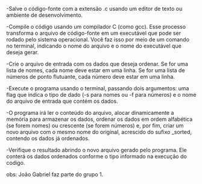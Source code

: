 -Salve o código-fonte com a extensão .c usando um editor de texto ou ambiente de desenvolvimento.

-Compile o código usando um compilador C (como gcc). Esse processo transforma o arquivo de código-fonte em um executável que pode ser rodado pelo sistema operacional. Você faz isso por meio de um comando no terminal, indicando o nome do arquivo e o nome do executável que deseja gerar.

-Crie o arquivo de entrada com os dados que deseja ordenar. Se for uma lista de nomes, cada nome deve estar em uma linha. Se for uma lista de números de ponto flutuante, cada número deve estar em uma linha.

-Execute o programa usando o terminal, passando dois argumentos: uma flag que indica o tipo de dado (-s para nomes ou -f para números) e o nome do arquivo de entrada que contém os dados.

-O programa irá ler o conteúdo do arquivo, alocar dinamicamente a memória para armazenar os dados, ordenar os dados em ordem alfabética (se forem nomes) ou crescente (se forem números) e, por fim, criar um novo arquivo com o mesmo nome do original, acrescido do sufixo _sorted, contendo os dados já ordenados.

-Verifique o resultado abrindo o novo arquivo gerado pelo programa. Ele conterá os dados ordenados conforme o tipo informado na execução do codigo.



obs: João Gabriel faz parte do grupo 1.
